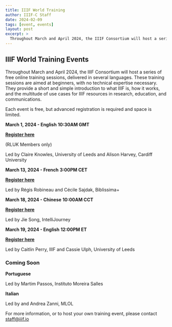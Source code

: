 ```yaml
---
title: IIIF World Training
author: IIIF-C Staff
date: 2024-02-09
tags: [event, events]
layout: post
excerpt: >
  Throughout March and April 2024, the IIIF Consortium will host a series of free online training sessions, delivered in several languages. 
---
```


## IIIF World Training Events

Throughout March and April 2024, the IIIF Consortium will host a series of free online training sessions, delivered in several languages. These training sessions are aimed at beginners, with no technical expertise necessary. They provide a short and simple introduction to what IIIF is, how it works, and the multitude of use cases for IIIF resources in research, education, and communications. 

Each event is free, but advanced registration is required and space is limited. 

**March 1, 2024 - English**
**10:30AM GMT**

**[Register here](https://www.tickettailor.com/events/rluk/1152523)**

(RLUK Members only)

Led by Claire Knowles, University of Leeds and Alison Harvey, Cardiff University


**March 13, 2024 - French**
**3:00PM CET**

**[Register here](https://stanford.zoom.us/meeting/register/tJEsc-ioqTotGNST3kXZm5_Zv0cSE7-OJFIP)**

Led by Régis Robineau and Cécile Sajdak, Biblissima+


**March 18, 2024 - Chinese**
**10:00AM CCT**

**[Register here](https://stanford.zoom.us/meeting/register/tJ0rf-6pqjsoHdaySn3tj9aFEizCS1ZOARBr)**

Led by Jie Song, IntelliJourney


**March 19, 2024 - English**
**12:00PM ET**

**[Register here](https://stanford.zoom.us/meeting/register/tJ0kduGvpz8iGdY_ZqLFRtv03U09DysQIHtL)**

Led by Caitlin Perry, IIIF and Cassie Ulph, University of Leeds


### **Coming Soon**

**Portuguese**

Led by Martim Passos, Instituto Moreira Salles


**Italian**

Led by and Andrea Zanni, MLOL


For more information, or to host your own training event, please contact staff@iiif.io
